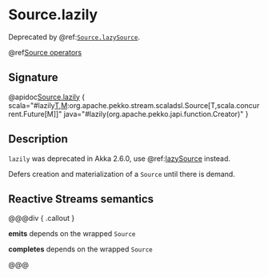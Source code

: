 # Source.lazily

Deprecated by @ref:[`Source.lazySource`](lazySource.md).

@ref[Source operators](../index.md#source-operators)

## Signature

@apidoc[Source.lazily](Source$) { scala="#lazily[T,M](create:()=&gt;org.apache.pekko.stream.scaladsl.Source[T,M]):org.apache.pekko.stream.scaladsl.Source[T,scala.concurrent.Future[M]]" java="#lazily(org.apache.pekko.japi.function.Creator)" }


## Description

`lazily` was deprecated in Akka 2.6.0, use @ref:[lazySource](lazySource.md) instead.

Defers creation and materialization of a `Source` until there is demand.

## Reactive Streams semantics

@@@div { .callout }

**emits** depends on the wrapped `Source`

**completes** depends on the wrapped `Source`

@@@

